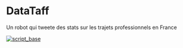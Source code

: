# DataTaff
Un robot qui tweete des stats sur les trajets professionnels en France

[![script_base](https://github.com/Valexandre/GH_Actions_Trajets/actions/workflows/main.yml/badge.svg)](https://github.com/Valexandre/GH_Actions_Trajets/actions/workflows/main.yml)
